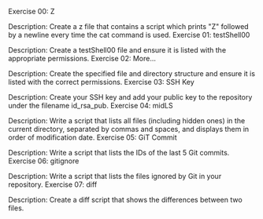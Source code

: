 Exercise 00: Z

Description: Create a z file that contains a script which prints "Z" followed by a newline every time the cat command is used.
Exercise 01: testShell00

Description: Create a testShell00 file and ensure it is listed with the appropriate permissions.
Exercise 02: More...

Description: Create the specified file and directory structure and ensure it is listed with the correct permissions.
Exercise 03: SSH Key

Description: Create your SSH key and add your public key to the repository under the filename id_rsa_pub.
Exercise 04: midLS

Description: Write a script that lists all files (including hidden ones) in the current directory, separated by commas and spaces, and displays them in order of modification date.
Exercise 05: GiT Commit

Description: Write a script that lists the IDs of the last 5 Git commits.
Exercise 06: gitignore

Description: Write a script that lists the files ignored by Git in your repository.
Exercise 07: diff

Description: Create a diff script that shows the differences between two files.
